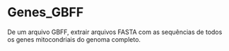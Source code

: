# Genes_GBFF
De um arquivo GBFF, extrair arquivos FASTA com as sequências de todos os genes mitocondriais do genoma completo.
